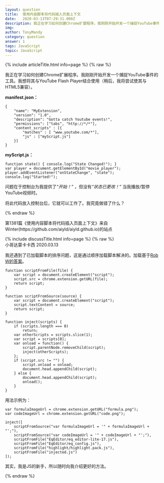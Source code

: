 ```yaml
---
layout: question
title:  使用内容脚本将代码插入页面上下文
date:   2020-03-13T07:29:31.000Z
description: 我正在学习如何创建Chrome扩展程序。我刚刚开始开发一个捕捉YouTube事件的工具。我想将其与YouTube Flash Player结合使用（稍后，...
img: 
author: TonyMandy
category: question
answer: 1
tags: JavaScript
topic: JavaScript
---
```

<div class="article-root">
  <div class="article">
    {% include articleTitle.html info=page %}
    {% raw %}
    <div class="article-content"><p><font style="vertical-align: inherit;"><font style="vertical-align: inherit;">我正在学习如何创建Chrome扩展程序。</font><font style="vertical-align: inherit;">我刚刚开始开发一个捕捉YouTube事件的工具。</font><font style="vertical-align: inherit;">我想将其与YouTube Flash Player结合使用（稍后，我将尝试使其与HTML5兼容）。</font></font></p>

<p><strong><font style="vertical-align: inherit;"><font style="vertical-align: inherit;">manifest.json：</font></font></strong></p>

<pre><code>{<font></font>
    "name": "MyExtension",<font></font>
    "version": "1.0",<font></font>
    "description": "Gotta catch Youtube events!",<font></font>
    "permissions": ["tabs", "http://*/*"],<font></font>
    "content_scripts" : [{<font></font>
        "matches" : [ "www.youtube.com/*"],<font></font>
        "js" : ["myScript.js"]<font></font>
    }]<font></font>
}<font></font>
</code></pre>

<p><strong><font style="vertical-align: inherit;"><font style="vertical-align: inherit;">myScript.js：</font></font></strong></p>

<pre><code>function state() { console.log("State Changed!"); }<font></font>
var player = document.getElementById("movie_player");<font></font>
player.addEventListener("onStateChange", "state");<font></font>
console.log("Started!");<font></font>
</code></pre>

<p><font style="vertical-align: inherit;"><font style="vertical-align: inherit;">问题在于控制台为我提供了</font></font><em><font style="vertical-align: inherit;"><font style="vertical-align: inherit;">“开始！” </font></font></em><font style="vertical-align: inherit;"><font style="vertical-align: inherit;">，但没有</font></font><em><font style="vertical-align: inherit;"><font style="vertical-align: inherit;">“状态已更改！” </font></font></em><font style="vertical-align: inherit;"><font style="vertical-align: inherit;">当我播放/暂停YouTube视频时。</font></font></p>

<p><font style="vertical-align: inherit;"><font style="vertical-align: inherit;">将此代码放入控制台后，它就可以工作了。</font><font style="vertical-align: inherit;">我究竟做错了什么？</font></font></p></div>
    {% endraw %}
  </div>
  <p class="winter_mark">第1381篇《使用内容脚本将代码插入页面上下文》来自Winter(https://github.com/aiyld/aiyld.github.io)的站点</p>
  <div class="discuss-wrapper">
    {% include discussTitle.html info=page %}
    {% raw %}
    <div class="discuss-list">
    <div class="discuss-item">
        <div class="discuss-parent">
          <div class="discuss-meta">
            <span class="discuss-user">小哥达蒙卡卡西</span>
            <span class="discuss-time">2020.03.13</span>
          </div>
          <div class="discuss-comment"><p><font style="vertical-align: inherit;"><font style="vertical-align: inherit;">我还遇到了已加载脚本的排序问题，这是通过顺序加载脚本解决的。</font><font style="vertical-align: inherit;">加载基于</font></font><a href="https://stackoverflow.com/a/9517879/1828937"><font style="vertical-align: inherit;"><font style="vertical-align: inherit;">Rob W的答案</font></font></a><font style="vertical-align: inherit;"><font style="vertical-align: inherit;">。</font></font></p>

<pre><code>function scriptFromFile(file) {<font></font>
    var script = document.createElement("script");<font></font>
    script.src = chrome.extension.getURL(file);<font></font>
    return script;<font></font>
}<font></font>
<font></font>
function scriptFromSource(source) {<font></font>
    var script = document.createElement("script");<font></font>
    script.textContent = source;<font></font>
    return script;<font></font>
}<font></font>
<font></font>
function inject(scripts) {<font></font>
    if (scripts.length === 0)<font></font>
        return;<font></font>
    var otherScripts = scripts.slice(1);<font></font>
    var script = scripts[0];<font></font>
    var onload = function() {<font></font>
        script.parentNode.removeChild(script);<font></font>
        inject(otherScripts);<font></font>
    };<font></font>
    if (script.src != "") {<font></font>
        script.onload = onload;<font></font>
        document.head.appendChild(script);<font></font>
    } else {<font></font>
        document.head.appendChild(script);<font></font>
        onload();<font></font>
    }<font></font>
}<font></font>
</code></pre>

<p><font style="vertical-align: inherit;"><font style="vertical-align: inherit;">用法示例为：</font></font></p>

<pre><code>var formulaImageUrl = chrome.extension.getURL("formula.png");<font></font>
var codeImageUrl = chrome.extension.getURL("code.png");<font></font>
<font></font>
inject([<font></font>
    scriptFromSource("var formulaImageUrl = '" + formulaImageUrl + "';"),<font></font>
    scriptFromSource("var codeImageUrl = '" + codeImageUrl + "';"),<font></font>
    scriptFromFile("EqEditor/eq_editor-lite-17.js"),<font></font>
    scriptFromFile("EqEditor/eq_config.js"),<font></font>
    scriptFromFile("highlight/highlight.pack.js"),<font></font>
    scriptFromFile("injected.js")<font></font>
]);<font></font>
</code></pre>

<p><font style="vertical-align: inherit;"><font style="vertical-align: inherit;">其实，我是JS的新手，所以随时向我介绍更好的方法。</font></font></p></div>
        </div></div>
    </div>
    {% endraw %}
  </div>
<div>
